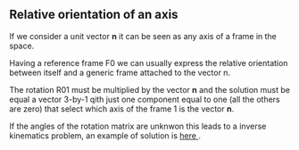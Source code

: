 ## Relative orientation of an axis

If we consider a unit vector **n** it can be seen as any axis of a frame in the space. 

Having a reference frame F0 we can usually express the relative orientation between itself and a generic frame attached to the vector n. 

The rotation R01 must be multiplied by the vector **n** and the solution must be equal a vector 3-by-1 qith just one component equal to one (all the others are zero) that select which axis of the frame 1 is the vector **n**.

If the angles of the rotation matrix are unknwon this leads to a inverse kinematics problem, an example of solution is <a href='https://github.com/theroggio/Robotics-1-La-Sapienza/blob/master/exercises/inverse%20kinematics/Ex8.md'> here </a>.
